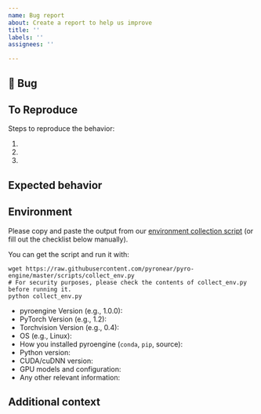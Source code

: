 ```yaml
---
name: Bug report
about: Create a report to help us improve
title: ''
labels: ''
assignees: ''

---
```


## 🐛 Bug

<!-- A clear and concise description of what the bug is. -->

## To Reproduce

Steps to reproduce the behavior:

1.
2.
3.

<!-- If you have a code sample, error messages, stack traces, please provide it here as well -->

## Expected behavior

<!-- A clear and concise description of what you expected to happen. -->

## Environment

Please copy and paste the output from our
[environment collection script](https://raw.githubusercontent.com/pyronear/pyro-engine/master/scripts/collect_env.py)
(or fill out the checklist below manually).

You can get the script and run it with:
```
wget https://raw.githubusercontent.com/pyronear/pyro-engine/master/scripts/collect_env.py
# For security purposes, please check the contents of collect_env.py before running it.
python collect_env.py
```

 - pyroengine Version (e.g., 1.0.0):
 - PyTorch Version (e.g., 1.2):
 - Torchvision Version (e.g., 0.4):
 - OS (e.g., Linux):
 - How you installed pyroengine (`conda`, `pip`, source):
 - Python version:
 - CUDA/cuDNN version:
 - GPU models and configuration:
 - Any other relevant information:


## Additional context

<!-- Add any other context about the problem here. -->
